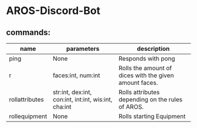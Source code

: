 # AROS-Discord-Bot
## commands:
|name|parameters|description|
|-----|------|-----|
|ping|None|Responds with pong|
|r|faces:int, num:int|Rolls the amount of dices with the given amount faces.|
|rollattributes|str:int, dex:int, con:int, int:int, wis:int, cha:int|Rolls attributes depending on the rules of AROS.|
|rollequipment|None|Rolls starting Equipment|
